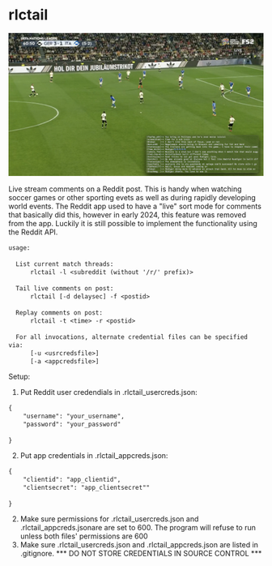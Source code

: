 # rlctail

![Screenshot of rlctail printing Reddit comments while a soccer game is being watched on the screen](screenshot.png)

Live stream comments on a Reddit post. This is handy when watching soccer games
or other sporting evets as well as during rapidly developing world events.  The
Reddit app used to have a "live" sort mode for comments that basically did
this, however in early 2024, this feature was removed from the app. Luckily it
is still possible to implement the functionality using the Reddit API.

```
usage:

  List current match threads:
      rlctail -l <subreddit (without '/r/' prefix)>

  Tail live comments on post:
      rlctail [-d delaysec] -f <postid>

  Replay comments on post:
      rlctail -t <time> -r <postid>

  For all invocations, alternate credential files can be specified via:
      [-u <usrcredsfile>]
      [-a <appcredsfile>]
```


Setup:

1) Put Reddit user credendials in .rlctail_usercreds.json:

```
{
    "username": "your_username",
    "password": "your_password"

}
```
2) Put app credentials in .rlctail_appcreds.json:
```
{
    "clientid": "app_clientid",
    "clientsecret": "app_clientsecret""

}
```

2) Make sure permissions for .rlctail_usercreds.json and
   .rlctail_appcreds.jsonare are set to 600. The program
   will refuse to run unless both files' permissions are 600
3) Make sure .rlctail_usercreds.json and .rlctail_appcreds.json are listed
   in .gitignore. *** DO NOT STORE CREDENTIALS IN SOURCE CONTROL ***

